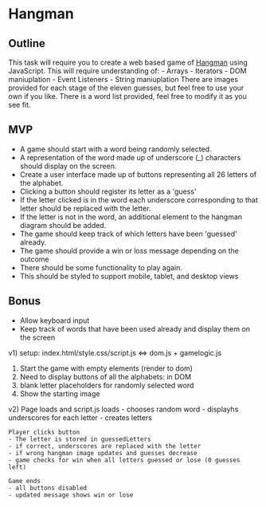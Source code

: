 # Hangman

## Outline

This task will require you to create a web based game of [Hangman](<https://en.wikipedia.org/wiki/Hangman_(game)>) using JavaScript.
This will require understanding of: - Arrays - Iterators - DOM maniuplation - Event Listeners - String maniuplation
There are images provided for each stage of the eleven guesses, but feel free to use your own if you like.
There is a word list provided, feel free to modify it as you see fit.

## MVP

- A game should start with a word being randomly selected.
- A representation of the word made up of underscore (\_) characters should display on the screen.
- Create a user interface made up of buttons representing all 26 letters of the alphabet.
- Clicking a button should register its letter as a 'guess'
- If the letter clicked is in the word each underscore corresponding to that letter should be replaced with the letter.
- If the letter is not in the word, an additional element to the hangman diagram should be added.
- The game should keep track of which letters have been 'guessed' already.
- The game should provide a win or loss message depending on the outcome
- There should be some functionality to play again.
- This should be styled to support mobile, tablet, and desktop views

## Bonus

- Allow keyboard input
- Keep track of words that have been used already and display them on the screen

v1)
setup: index.html/style.css/script.js <=> dom.js + gamelogic.js

1. Start the game with empty elements (render to dom)
2. Need to display buttons of all the alphabets: in DOM
3. blank letter placeholders for randomly selected word
4. Show the starting image

v2) Page loads and script.js loads - chooses random word - displayhs underscores for each letter - creates letters

    Player clicks button
    - The letter is stored in guessedLetters
    - if correct, underscores are replaced with the letter
    - if wrong hangman image updates and guesses decrease
    - game checks for win when all letters guessed or lose (0 guesses left)

    Game ends
    - all buttons disabled
    - updated message shows win or lose
